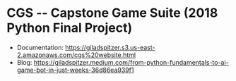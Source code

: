 # CGS -- Capstone Game Suite (2018 Python Final Project)
- Documentation: https://giladspitzer.s3.us-east-2.amazonaws.com/cgs%20website.html
- Blog: https://giladspitzer.medium.com/from-python-fundamentals-to-ai-game-bot-in-just-weeks-36d86ea939f1
